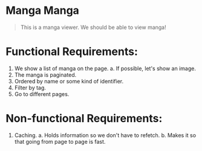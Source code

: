 # Manga Manga

> This is a manga viewer. We should be able to view manga!

# Functional Requirements:

1. We show a list of manga on the page.
   a. If possible, let's show an image.
2. The manga is paginated.
3. Ordered by name or some kind of identifier.
4. Filter by tag.
5. Go to different pages.

# Non-functional Requirements:

1. Caching.
   a. Holds information so we don't have to refetch.
   b. Makes it so that going from page to page is fast.

